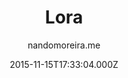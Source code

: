 ---
title: Lora
github: https://github.com/nandomoreirame/lora
demo: https://nandomoreira.me/lora/
author: nandomoreira.me
ssg:
  - Jekyll
cms:
  - No Cms
date: 2015-11-15T17:33:04.000Z
description: ':gem: Lora free Jekyll theme'
stale: true
---